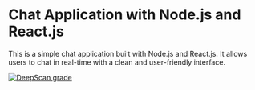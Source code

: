 # Chat Application with Node.js and React.js

This is a simple chat application built with Node.js and React.js. It allows users to chat in real-time with a clean and user-friendly interface.



<a href="https://deepscan.io/dashboard#view=project&tid=19512&pid=24448&bid=753981"><img src="https://deepscan.io/api/teams/19512/projects/24448/branches/753981/badge/grade.svg" alt="DeepScan grade"></a>